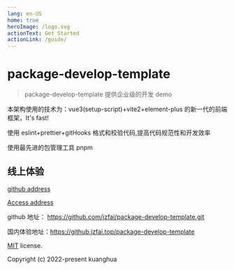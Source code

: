 ```yaml
---
lang: en-US
home: true
heroImage: /logo.svg
actionText: Get Started
actionLink: /guide/
---
```


# package-develop-template

> package-develop-template 提供企业级的开发 demo

本架构使用的技术为：vue3(setup-script)+vite2+element-plus 的新一代的前端框架，It's fast!

使用 eslint+prettier+gitHooks 格式和校验代码,提高代码规范性和开发效率

使用最先进的包管理工具 pnpm

## 线上体验

[github address](https://github.com/jzfai/package-develop-template.git)

[Access address](https://github.jzfai.top/package-develop-template)

github 地址： https://github.com/jzfai/package-develop-template.git

国内体验地址：https://github.jzfai.top/package-develop-template


[MIT](https://github.com/jzfai/package-develop-template/blob/master/LICENSE) license.

Copyright (c) 2022-present kuanghua
